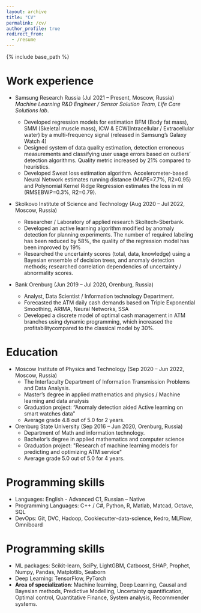 ```yaml
---
layout: archive
title: "CV"
permalink: /cv/
author_profile: true
redirect_from:
  - /resume
---
```


{% include base_path %}

Work experience
======
* Samsung Research Russia (Jul 2021 – Present, Moscow, Russia)
_Machine Learning R&D Engineer / Sensor Solution Team, Life Care Solutions lab_.
  * Developed regression models for estimation BFM (Body fat mass), SMM (Skeletal muscle mass), ICW & ECW(Intracellular / Extracellular water) by a multi-frequency signal (released in Samsung’s Galaxy Watch 4)
  * Designed system of data quality estimation, detection erroneous measurements and classifying user usage errors based on outliers’ detection algorithms. Quality metric increased by 21% compared to heuristics.
  * Developed Sweat loss estimation algorithm. Accelerometer-based Neural Network estimates running distance (MAPE=7.7%, R2=0.95) and Polynomial Kernel Ridge Regression estimates the loss in ml (RMSEBWP=0.3%, R2=0.79).

* Skolkovo Institute of Science and Technology (Aug 2020 – Jul 2022, Moscow, Russia)
  * Researcher / Laboratory of applied research Skoltech-Sberbank.
  * Developed an active learning algorithm modified by anomaly detection for planning experiments. The number of required labeling has been reduced by 58%, the quality of the regression model has been improved by 19%
  * Researched the uncertainty scores (total, data, knowledge) using a Bayesian ensemble of decision trees, and anomaly detection methods; researched correlation dependencies of uncertainty / abnormality scores.

* Bank Orenburg (Jun 2019 – Jul 2020, Orenburg, Russia)
  * Analyst, Data Scientist / Information technology Department.
  * Forecasted the ATM daily cash demands based on Triple Exponential Smoothing, ARIMA, Neural Networks, SSA
  * Developed a discrete model of optimal cash management in ATM branches using dynamic programming, which increased the profitabilitycompared to the classical model by 30%.

Education
======
* Moscow Institute of Physics and Technology (Sep 2020 – Jun 2022, Moscow, Russia)
  * The Interfaculty Department of Information Transmission Problems and Data Analysis.
  * Master’s degree in applied mathematics and physics / Machine learning and data analysis
  * Graduation project: “Anomaly detection aided Active learning on smart watches data”
  * Average grade 4.8 out of 5.0 for 2 years.
* Orenburg State University (Sep 2016 – Jun 2020, Orenburg, Russia)
  * Department of Math and information technology.
  * Bachelor’s degree in applied mathematics and computer science
  * Graduation project: "Research of machine learning models for predicting and optimizing ATM service"
  * Average grade 5.0 out of 5.0 for 4 years.


Programming skills
======
* Languages: English - Advanced C1, Russian – Native
* Programming Languages: C++ / C#, Python, R, Matlab, Matcad, Octave, SQL
* DevOps: Git, DVC, Hadoop, Cookiecutter-data-science, Kedro, MLFlow, Omniboard

Programming skills
======
* ML packages: Scikit-learn, SciPy, LightGBM, Catboost, SHAP, Prophet, Numpy, Pandas, Matplotlib, Seaborn
* Deep Learning: TensorFlow, PyTorch
* **Area of specialization**: Machine learning, Deep Learning, Causal and Bayesian methods, Predictive Modelling,
Uncertainty quantification, Optimal control, Quantitative Finance, System analysis, Recommender systems.
